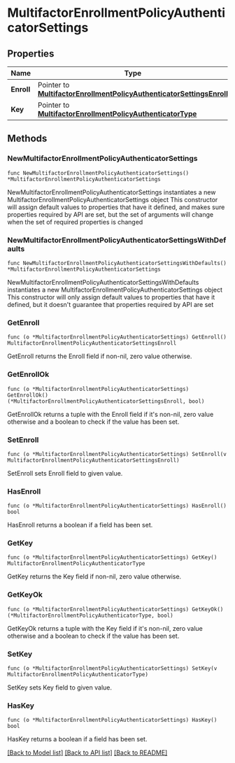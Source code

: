 # MultifactorEnrollmentPolicyAuthenticatorSettings

## Properties

Name | Type | Description | Notes
------------ | ------------- | ------------- | -------------
**Enroll** | Pointer to [**MultifactorEnrollmentPolicyAuthenticatorSettingsEnroll**](MultifactorEnrollmentPolicyAuthenticatorSettingsEnroll.md) |  | [optional] 
**Key** | Pointer to [**MultifactorEnrollmentPolicyAuthenticatorType**](MultifactorEnrollmentPolicyAuthenticatorType.md) |  | [optional] 

## Methods

### NewMultifactorEnrollmentPolicyAuthenticatorSettings

`func NewMultifactorEnrollmentPolicyAuthenticatorSettings() *MultifactorEnrollmentPolicyAuthenticatorSettings`

NewMultifactorEnrollmentPolicyAuthenticatorSettings instantiates a new MultifactorEnrollmentPolicyAuthenticatorSettings object
This constructor will assign default values to properties that have it defined,
and makes sure properties required by API are set, but the set of arguments
will change when the set of required properties is changed

### NewMultifactorEnrollmentPolicyAuthenticatorSettingsWithDefaults

`func NewMultifactorEnrollmentPolicyAuthenticatorSettingsWithDefaults() *MultifactorEnrollmentPolicyAuthenticatorSettings`

NewMultifactorEnrollmentPolicyAuthenticatorSettingsWithDefaults instantiates a new MultifactorEnrollmentPolicyAuthenticatorSettings object
This constructor will only assign default values to properties that have it defined,
but it doesn't guarantee that properties required by API are set

### GetEnroll

`func (o *MultifactorEnrollmentPolicyAuthenticatorSettings) GetEnroll() MultifactorEnrollmentPolicyAuthenticatorSettingsEnroll`

GetEnroll returns the Enroll field if non-nil, zero value otherwise.

### GetEnrollOk

`func (o *MultifactorEnrollmentPolicyAuthenticatorSettings) GetEnrollOk() (*MultifactorEnrollmentPolicyAuthenticatorSettingsEnroll, bool)`

GetEnrollOk returns a tuple with the Enroll field if it's non-nil, zero value otherwise
and a boolean to check if the value has been set.

### SetEnroll

`func (o *MultifactorEnrollmentPolicyAuthenticatorSettings) SetEnroll(v MultifactorEnrollmentPolicyAuthenticatorSettingsEnroll)`

SetEnroll sets Enroll field to given value.

### HasEnroll

`func (o *MultifactorEnrollmentPolicyAuthenticatorSettings) HasEnroll() bool`

HasEnroll returns a boolean if a field has been set.

### GetKey

`func (o *MultifactorEnrollmentPolicyAuthenticatorSettings) GetKey() MultifactorEnrollmentPolicyAuthenticatorType`

GetKey returns the Key field if non-nil, zero value otherwise.

### GetKeyOk

`func (o *MultifactorEnrollmentPolicyAuthenticatorSettings) GetKeyOk() (*MultifactorEnrollmentPolicyAuthenticatorType, bool)`

GetKeyOk returns a tuple with the Key field if it's non-nil, zero value otherwise
and a boolean to check if the value has been set.

### SetKey

`func (o *MultifactorEnrollmentPolicyAuthenticatorSettings) SetKey(v MultifactorEnrollmentPolicyAuthenticatorType)`

SetKey sets Key field to given value.

### HasKey

`func (o *MultifactorEnrollmentPolicyAuthenticatorSettings) HasKey() bool`

HasKey returns a boolean if a field has been set.


[[Back to Model list]](../README.md#documentation-for-models) [[Back to API list]](../README.md#documentation-for-api-endpoints) [[Back to README]](../README.md)


